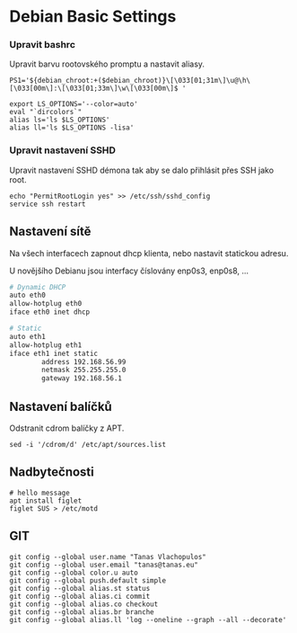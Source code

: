 # Debian Basic Settings

### Upravit bashrc

Upravit barvu rootovského promptu a nastavit aliasy.

```text
PS1='${debian_chroot:+($debian_chroot)}\[\033[01;31m\]\u@\h\[\033[00m\]:\[\033[01;33m\]\w\[\033[00m\]$ '

export LS_OPTIONS='--color=auto'
eval "`dircolors`"
alias ls='ls $LS_OPTIONS'
alias ll='ls $LS_OPTIONS -lisa'
```

### Upravit nastavení SSHD

Upravit nastavení SSHD démona tak aby se dalo přihlásit přes SSH jako root.

```text
echo "PermitRootLogin yes" >> /etc/ssh/sshd_config
service ssh restart
```

## Nastavení sítě

Na všech interfacech zapnout dhcp klienta, nebo nastavit statickou adresu.

U novějšího Debianu jsou interfacy číslovány enp0s3, enp0s8, ...

```bash
# Dynamic DHCP
auto eth0
allow-hotplug eth0
iface eth0 inet dhcp

# Static
auto eth1
allow-hotplug eth1
iface eth1 inet static
        address 192.168.56.99
        netmask 255.255.255.0
        gateway 192.168.56.1
```

## Nastavení balíčků

Odstranit cdrom balíčky z APT.

```text
sed -i '/cdrom/d' /etc/apt/sources.list
```

## Nadbytečnosti

```text
# hello message
apt install figlet
figlet SUS > /etc/motd
```

## GIT

```text
git config --global user.name "Tanas Vlachopulos"
git config --global user.email "tanas@tanas.eu"
git config --global color.u auto
git config --global push.default simple
git config --global alias.st status
git config --global alias.ci commit
git config --global alias.co checkout
git config --global alias.br branche
git config --global alias.ll 'log --oneline --graph --all --decorate'
```



